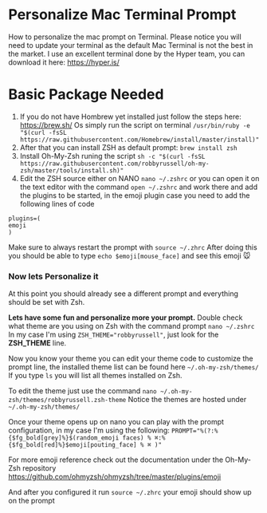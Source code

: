 # Personalize Mac Terminal Prompt
 How to personalize the mac prompt on Terminal.
 Please notice you will need to update your terminal as the default Mac Terminal is not the best in the market.
 I use an excellent terminal done by the Hyper team, you can download it here: https://hyper.is/


# Basic Package Needed
1. If you do not have Hombrew yet installed just follow the steps here: https://brew.sh/
Os simply run the script on terminal `/usr/bin/ruby -e "$(curl -fsSL https://raw.githubusercontent.com/Homebrew/install/master/install)"`
2. After that you can install ZSH as default prompt: `brew install zsh`
3. Install Oh-My-Zsh runing the script `sh -c "$(curl -fsSL https://raw.githubusercontent.com/robbyrussell/oh-my-zsh/master/tools/install.sh)"`
4. Edit the ZSH source either on NANO `nano ~/.zshrc` or you can open it on the text editor with the command `open ~/.zshrc` and work there and add the plugins to be started, in the emoji plugin case you need to add the following lines of code
```
plugins=(
emoji
)
 ```
 Make sure to always restart the prompt with `source ~/.zhrc`
 After doing this you should be able to type `echo $emoji[mouse_face]` and see this emoji :mouse:

### Now lets Personalize it
At this point you should already see a different prompt and everything should be set with Zsh.

<b>Lets have some fun and personalize more your prompt.</b>
Double check what theme are you using on Zsh with the command prompt `nano ~/.zshrc`
In my case I'm using `ZSH_THEME="robbyrussell"`, just look for the <b>ZSH_THEME</b> line.

Now you know your theme you can edit your theme code to customize the prompt line, the installed theme list can be found here `~/.oh-my-zsh/themes/`
If you type `ls` you will list all themes installed on Zsh.

To edit the theme just use the command `nano ~/.oh-my-zsh/themes/robbyrussell.zsh-theme`
Notice the themes are hosted under `~/.oh-my-zsh/themes/`

Once your theme opens up on nano you can play with the prompt configuration, in my case I'm using the following:
`PROMPT="%(?:%{$fg_bold[grey]%}$(random_emoji faces) % ⌘:%{$fg_bold[red]%}$emoji[pouting_face] % ⌘ )"`



For more emoji reference check out the documentation under the Oh-My-Zsh repository
https://github.com/ohmyzsh/ohmyzsh/tree/master/plugins/emoji

And after you configured it run `source ~/.zhrc` your emoji should show up on the prompt
